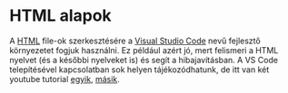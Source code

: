 # HTML alapok

A [HTML](https://en.wikipedia.org/wiki/HTML) file-ok szerkesztésére a [Visual Studio Code](https://en.wikipedia.org/wiki/Visual_Studio_Code) nevű fejlesztő környezetet fogjuk használni. Ez például azért jó, mert felismeri a HTML nyelvet (és a későbbi nyelveket is) és segít a hibajavításban. A VS Code telepítésével kapcsolatban sok helyen tájékozódhatunk, de itt van két youtube tutorial [egyik](https://youtu.be/31dRWcPcvhM), [másik](https://youtu.be/DqaTKBU9TZk).




